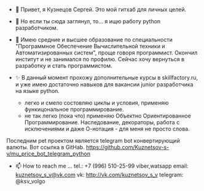 - 👋 Привет, я Кузнецов Сергей. Это мой гитхаб для личных целей.
- 👀 Но если ты сюда заглянул, то... я ищю работу python разработчиком. 
- 🌱 Имею средние и высшее образование по специальности "Программное Обеспечение Вычислительной техники и Автоматизированных систем", проще говоря программист.
Окончил институт и не занимался по профилю. Сейчас хочу вернуться в разработку и стать программистом.

- ✨ В данный момент прохожу дополнительные курсы в skillfactory.ru, и уже имею достаточно навыков для вакансии junior разработчика на языке python.  
    - легко и смело состовляю циклы и условия, применяю функицональное программирование.
    - не так легко (пока что) применяю Объектно Ориентированное Программирование. Наследование, декораторы, работа с исключениями и даже О-нотация - для меня не просто слова.

Последним pet проектом является telegram bot конвертирующий валюты. Вот ссылка в GitHab. https://github.com/Kuznetsov-s-v/mu_price_bot_telegram_python


- 📫 How to reach me ...   tel.:      +7 (996) 510-25-99 viber,watsapp
                           email:      kuznetsov_s_v@vk.com
                           vk:         http://vk.com/kuznetsov_s_v
                           telegram:   @ksv_volgo

